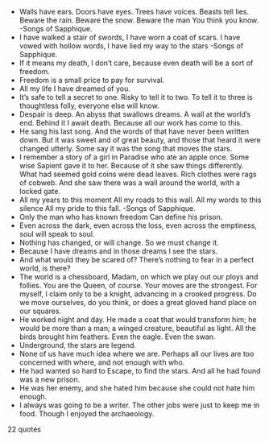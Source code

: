  - Walls have ears. Doors have eyes. Trees have voices. Beasts tell lies. Beware the rain. Beware the snow. Beware the man You think you know. -Songs of Sapphique.
 - I have walked a stair of swords, I have worn a coat of scars. I have vowed with hollow words, I have lied my way to the stars -Songs of Sapphique.
 - If it means my death, I don’t care, because even death will be a sort of freedom.
 - Freedom is a small price to pay for survival.
 - All my life I have dreamed of you.
 - It’s safe to tell a secret to one. Risky to tell it to two. To tell it to three is thoughtless folly, everyone else will know.
 - Despair is deep. An abyss that swallows dreams. A wall at the world’s end. Behind it I await death. Because all our work has come to this.
 - He sang his last song. And the words of that have never been written down. But it was sweet and of great beauty, and those that heard it were changed utterly. Some say it was the song that moves the stars.
 - I remember a story of a girl in Paradise who ate an apple once. Some wise Sapient gave it to her. Because of it she saw things differently. What had seemed gold coins were dead leaves. Rich clothes were rags of cobweb. And she saw there was a wall around the world, with a locked gate.
 - All my years to this moment All my roads to this wall. All my words to this silence All my pride to this fall. -Songs of Sapphique.
 - Only the man who has known freedom Can define his prison.
 - Even across the dark, even across the loss, even across the emptiness, soul will speak to soul.
 - Nothing has changed, or will change. So we must change it.
 - Because I have dreams and in those dreams I see the stars.
 - And what would they be scared of? There’s nothing to fear in a perfect world, is there?
 - The world is a chessboard, Madam, on which we play out our ploys and follies. You are the Queen, of course. Your moves are the strongest. For myself, I claim only to be a knight, advancing in a crooked progress. Do we move ourselves, do you think, or does a great gloved hand place on our squares.
 - He worked night and day. He made a coat that would transform him; he would be more than a man; a winged creature, beautiful as light. All the birds brought him feathers. Even the eagle. Even the swan.
 - Underground, the stars are legend.
 - None of us have much idea where we are. Perhaps all our lives are too concerned with where, and not enough with who.
 - He had wanted so hard to Escape, to find the stars. And all he had found was a new prison.
 - He was her enemy, and she hated him because she could not hate him enough.
 - I always was going to be a writer. The other jobs were just to keep me in food. Though I enjoyed the archaeology.

22 quotes